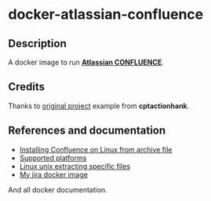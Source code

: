# docker-atlassian-confluence

## Description

A docker image to run **[Atlassian CONFLUENCE](https://fr.atlassian.com/software/confluence/download?b=j)**.

## Credits

Thanks to [original project](https://registry.hub.docker.com/u/cptactionhank/atlassian-confluence) example from **cptactionhank**.

## References and documentation

* [Installing Confluence on Linux from archive file](https://confluence.atlassian.com/display/DOC/Installing+Confluence+on+Linux+from+Archive+File)
* [Supported platforms](https://confluence.atlassian.com/display/DOC/Supported+Platforms)
* [Linux unix extracting specific files](http://www.cyberciti.biz/faq/linux-unix-extracting-specific-files)
* [My jira docker image](https://github.com/AlbanMontaigu/docker-atlassian-jira)

And all docker documentation.
